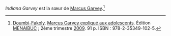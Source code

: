 <!-- TITLE: Indiana Garvey -->
<!-- SUBTITLE: Présentation de Indiana Garvey -->

*Indiana Garvey* est la sœur de [Marcus Garvey](/personnalite/homme/polymathe/caraibes/midi/colonie/xamayca/marcus-gavey).[^1]


[^1]: [Doumbi-Fakoly](/personnalite/homme/polymathe/afrique/nord-ouest/pays/mali/doumbi-fakoli). [Marcus Garvey expliqué aux adolescents](/ouvrage/documentaire/marcus-garvey-explique-aux-adolescents). Édition [MENAIBUC](/organisme/editeur/menaibuc) ; 2ème trimestre [2009](/histoire/date/calendrier-gregorien/par-annee/2009). 91 p. ISBN : 978-2-35349-102-5.